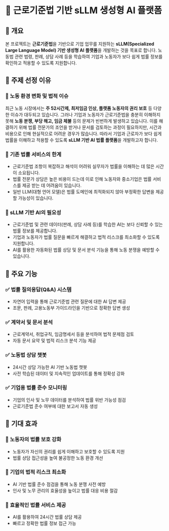 # 📌 근로기준법 기반 sLLM 생성형 AI 플랫폼


## 📖 개요

본 프로젝트는 **근로기준법**을 기반으로 기업 업무를 지원하는 **sLLM(Specialized Large Language Model) 기반 생성형 AI 플랫폼**을 개발하는 것을 목표로 합니다. 노동법 관련 법령, 판례, 상담 사례 등을 학습하여 기업과 노동자가 보다 쉽게 법률 정보를 확인하고 적용할 수 있도록 지원합니다.

## 🎯 주제 선정 이유

### 🔹 **노동 환경 변화 및 법적 이슈**
최근 노동 시장에서는 **주 52시간제, 최저임금 인상, 플랫폼 노동자의 권리 보호** 등 다양한 이슈가 대두되고 있습니다. 그러나 기업과 노동자가 근로기준법을 충분히 이해하지 못해 **노동 분쟁, 부당 해고, 임금 체불** 등의 문제가 빈번하게 발생하고 있습니다. 이를 해결하기 위해 법률 전문가의 조언을 받거나 문서를 검토하는 과정이 필요하지만, 시간과 비용으로 인해 현실적으로 어려운 경우가 많습니다. 따라서 기업과 근로자가 보다 쉽게 법률을 이해하고 적용할 수 있도록 **sLLM 기반 AI 법률 플랫폼**을 개발하고자 합니다.

### 🔹 **기존 법률 서비스의 한계**
- 근로기준법 조항이 복잡하고 해석이 어려워 실무자가 법률을 이해하는 데 많은 시간이 소요됩니다.
- 법률 전문가 상담은 높은 비용이 드는데 이로 인해 노동자와 중소기업은 법률 서비스를 제공 받는 데 어려움이 있습니다.
- 일반 LLM(대형 언어 모델)은 법률 도메인에 최적화되지 않아 부정확한 답변을 제공할 가능성이 있습니다.

### 🔹 **sLLM 기반 AI의 필요성**
- 근로기준법 및 관련 데이터(판례, 상담 사례 등)를 학습한 AI는 보다 신뢰할 수 있는 법률 정보를 제공합니다.
- 기업과 노동자가 법률 질문을 빠르게 해결하고 법적 리스크를 최소화할 수 있도록 지원합니다.
- AI를 활용한 자동화된 법률 상담 및 문서 분석 기능을 통해 노동 분쟁을 예방할 수 있습니다.

## 🚀 주요 기능

### ✅ **법률 질의응답(Q&A) 시스템**
- 자연어 입력을 통해 근로기준법 관련 질문에 대한 AI 답변 제공
- 조문, 판례, 고용노동부 가이드라인을 기반으로 정확한 답변 생성

### ✅ **계약서 및 문서 분석**
- 근로계약서, 취업규칙, 임금명세서 등을 분석하여 법적 문제점 검토
- 자동 문서 요약 및 법적 리스크 분석 기능 제공

### ✅ **노동법 상담 챗봇**
- 24시간 상담 가능한 AI 기반 노동법 챗봇
- 사전 학습된 데이터 및 지속적인 업데이트를 통해 정확성 강화

### ✅ **기업용 법률 준수 모니터링**
- 기업의 인사 및 노무 데이터를 분석하여 법률 위반 가능성 점검
- 근로기준법 준수 여부에 대한 보고서 자동 생성

## 🎯 기대 효과

### 🔹 **노동자의 법률 보호 강화**
- 노동자가 자신의 권리를 쉽게 이해하고 보호할 수 있도록 지원
- 법률 상담 접근성을 높여 불공정한 노동 환경 개선

### 🔹 **기업의 법적 리스크 최소화**
- AI 기반 법률 준수 점검을 통해 노동 분쟁 사전 예방
- 인사 및 노무 관리의 효율성을 높이고 법률 대응 비용 절감

### 🔹 **효율적인 법률 서비스 제공**
- AI를 활용하여 24시간 법률 상담 제공
- 빠르고 정확한 법률 정보 접근 가능
